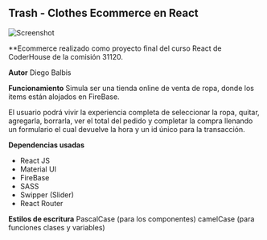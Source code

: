 ﻿
## Trash - Clothes Ecommerce en React
![Screenshot](https://buentrack.com/wp-content/uploads/2022/05/trashclothes.png)

**Ecommerce realizado como proyecto final del curso React de CoderHouse de la comisión 31120.

**Autor**
Diego Balbis

**Funcionamiento**
Simula ser una tienda online de venta de ropa, donde los items están alojados en FireBase. 

El usuario podrá vivir la experiencia completa de seleccionar la ropa, quitar, agregarla, borrarla, ver el total del pedido y completar la compra llenando un formulario el cual devuelve la hora y un id único para la transacción.

**Dependencias usadas**

 - React JS
 - Material UI
 - FireBase
 - SASS
 - Swipper (Slider)
 - React Router

**Estilos de escritura**
PascalCase (para los componentes)
camelCase (para funciones clases y variables)

